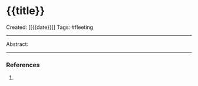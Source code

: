 

# {{title}}
Created:  [[{{date}}]]
Tags: #fleeting 

---
Abstract:


---













### References
1. 
